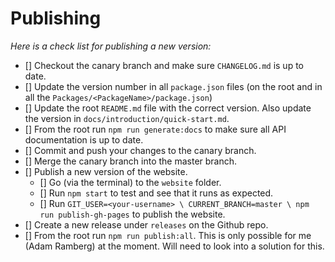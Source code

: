 # Publishing

_Here is a check list for publishing a new version:_

-   [] Checkout the canary branch and make sure `CHANGELOG.md` is up to date.
-   [] Update the version number in all `package.json` files (on the root and in all the `Packages/<PackageName>/package.json`)
-   [] Update the root `README.md` file with the correct version. Also update the version in `docs/introduction/quick-start.md`.
-   [] From the root run `npm run generate:docs` to make sure all API documentation is up to date.
-   [] Commit and push your changes to the canary branch.
-   [] Merge the canary branch into the master branch.
-   [] Publish a new version of the website.
    -   [] Go (via the terminal) to the `website` folder.
    -   [] Run `npm start` to test and see that it runs as expected.
    -   [] Run `GIT_USER=<your-username> \ CURRENT_BRANCH=master \ npm run publish-gh-pages` to publish the website.
-   [] Create a new release under `releases` on the Github repo.
-   [] From the root run `npm run publish:all`. This is only possible for me (Adam Ramberg) at the moment. Will need to look into a solution for this.
